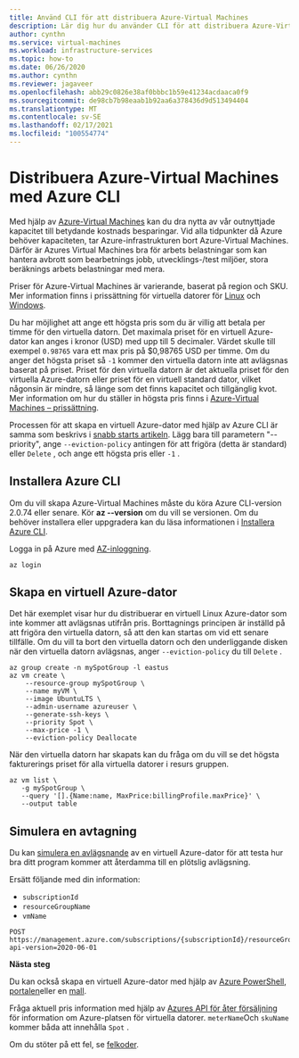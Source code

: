 ```yaml
---
title: Använd CLI för att distribuera Azure-Virtual Machines
description: Lär dig hur du använder CLI för att distribuera Azure-Virtual Machines för att spara kostnader.
author: cynthn
ms.service: virtual-machines
ms.workload: infrastructure-services
ms.topic: how-to
ms.date: 06/26/2020
ms.author: cynthn
ms.reviewer: jagaveer
ms.openlocfilehash: abb29c0826e38af0bbbc1b59e41234acdaaca0f9
ms.sourcegitcommit: de98cb7b98eaab1b92aa6a378436d9d513494404
ms.translationtype: MT
ms.contentlocale: sv-SE
ms.lasthandoff: 02/17/2021
ms.locfileid: "100554774"
---
```

# <a name="deploy-azure-spot-virtual-machines-using-the-azure-cli"></a>Distribuera Azure-Virtual Machines med Azure CLI

Med hjälp av [Azure-Virtual Machines](../spot-vms.md) kan du dra nytta av vår outnyttjade kapacitet till betydande kostnads besparingar. Vid alla tidpunkter då Azure behöver kapaciteten, tar Azure-infrastrukturen bort Azure-Virtual Machines. Därför är Azures Virtual Machines bra för arbets belastningar som kan hantera avbrott som bearbetnings jobb, utvecklings-/test miljöer, stora beräknings arbets belastningar med mera.

Priser för Azure-Virtual Machines är varierande, baserat på region och SKU. Mer information finns i prissättning för virtuella datorer för [Linux](https://azure.microsoft.com/pricing/details/virtual-machines/linux/) och [Windows](https://azure.microsoft.com/pricing/details/virtual-machines/windows/). 

Du har möjlighet att ange ett högsta pris som du är villig att betala per timme för den virtuella datorn. Det maximala priset för en virtuell Azure-dator kan anges i kronor (USD) med upp till 5 decimaler. Värdet skulle till exempel `0.98765` vara ett max pris på $0,98765 USD per timme. Om du anger det högsta priset så `-1` kommer den virtuella datorn inte att avlägsnas baserat på priset. Priset för den virtuella datorn är det aktuella priset för den virtuella Azure-datorn eller priset för en virtuell standard dator, vilket någonsin är mindre, så länge som det finns kapacitet och tillgänglig kvot. Mer information om hur du ställer in högsta pris finns i [Azure-Virtual Machines – prissättning](../spot-vms.md#pricing).

Processen för att skapa en virtuell Azure-dator med hjälp av Azure CLI är samma som beskrivs i [snabb starts artikeln](./quick-create-cli.md). Lägg bara till parametern "--priority", ange `--eviction-policy` antingen för att frigöra (detta är standard) eller `Delete` , och ange ett högsta pris eller `-1` . 


## <a name="install-azure-cli"></a>Installera Azure CLI

Om du vill skapa Azure-Virtual Machines måste du köra Azure CLI-version 2.0.74 eller senare. Kör **az --version** om du vill se versionen. Om du behöver installera eller uppgradera kan du läsa informationen i [Installera Azure CLI](/cli/azure/install-azure-cli). 

Logga in på Azure med [AZ-inloggning](/cli/azure/reference-index#az-login).

```azurecli
az login
```

## <a name="create-an-azure-spot-virtual-machine"></a>Skapa en virtuell Azure-dator

Det här exemplet visar hur du distribuerar en virtuell Linux Azure-dator som inte kommer att avlägsnas utifrån pris. Borttagnings principen är inställd på att frigöra den virtuella datorn, så att den kan startas om vid ett senare tillfälle. Om du vill ta bort den virtuella datorn och den underliggande disken när den virtuella datorn avlägsnas, anger `--eviction-policy` du till `Delete` .

```azurecli
az group create -n mySpotGroup -l eastus
az vm create \
    --resource-group mySpotGroup \
    --name myVM \
    --image UbuntuLTS \
    --admin-username azureuser \
    --generate-ssh-keys \
    --priority Spot \
    --max-price -1 \
    --eviction-policy Deallocate
```



När den virtuella datorn har skapats kan du fråga om du vill se det högsta fakturerings priset för alla virtuella datorer i resurs gruppen.

```azurecli
az vm list \
   -g mySpotGroup \
   --query '[].{Name:name, MaxPrice:billingProfile.maxPrice}' \
   --output table
```

## <a name="simulate-an-eviction"></a>Simulera en avtagning

Du kan [simulera en avlägsnande](/rest/api/compute/virtualmachines/simulateeviction) av en virtuell Azure-dator för att testa hur bra ditt program kommer att återdamma till en plötslig avlägsning. 

Ersätt följande med din information: 

- `subscriptionId`
- `resourceGroupName`
- `vmName`


```http
POST https://management.azure.com/subscriptions/{subscriptionId}/resourceGroups/{resourceGroupName}/providers/Microsoft.Compute/virtualMachines/{vmName}/simulateEviction?api-version=2020-06-01
```

**Nästa steg**

Du kan också skapa en virtuell Azure-dator med hjälp av [Azure PowerShell](../windows/spot-powershell.md), [portalen](../spot-portal.md)eller en [mall](spot-template.md).

Fråga aktuell pris information med hjälp av [Azures API för åter försäljning](/rest/api/cost-management/retail-prices/azure-retail-prices) för information om Azure-platsen för virtuella datorer. `meterName`Och `skuName` kommer båda att innehålla `Spot` .

Om du stöter på ett fel, se [felkoder](../error-codes-spot.md).